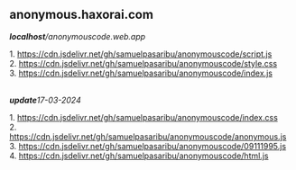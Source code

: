 ## anonymous.haxorai.com
<p><i><b>localhost</b>/anonymouscode.web.app</i></p>
1. <a href="https://cdn.jsdelivr.net/gh/samuelpasaribu/anonymouscode/script.js">https://cdn.jsdelivr.net/gh/samuelpasaribu/anonymouscode/script.js</a>
<br />
2. <a href="https://cdn.jsdelivr.net/gh/samuelpasaribu/anonymouscode/style.css">https://cdn.jsdelivr.net/gh/samuelpasaribu/anonymouscode/style.css</a>
<br />
3. <a href="https://cdn.jsdelivr.net/gh/samuelpasaribu/anonymouscode/index.js">https://cdn.jsdelivr.net/gh/samuelpasaribu/anonymouscode/index.js</a>
<br />
<br />
<p><i><b>update</b>17-03-2024</i></p>
1. <a href="https://cdn.jsdelivr.net/gh/samuelpasaribu/anonymouscode/index.css">https://cdn.jsdelivr.net/gh/samuelpasaribu/anonymouscode/index.css</a>
<br />
2. <a href="https://cdn.jsdelivr.net/gh/samuelpasaribu/anonymouscode/anonymous.js">https://cdn.jsdelivr.net/gh/samuelpasaribu/anonymouscode/anonymous.js</a>
<br />
3. <a href="https://cdn.jsdelivr.net/gh/samuelpasaribu/anonymouscode/09111995.js">https://cdn.jsdelivr.net/gh/samuelpasaribu/anonymouscode/09111995.js</a>
<br />
4. <a href="https://cdn.jsdelivr.net/gh/samuelpasaribu/anonymouscode/html.js">https://cdn.jsdelivr.net/gh/samuelpasaribu/anonymouscode/html.js</a>

